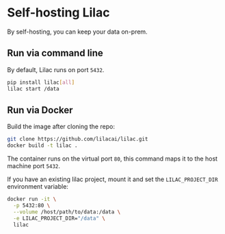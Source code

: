# Self-hosting Lilac

By self-hosting, you can keep your data on-prem.

## Run via command line

By default, Lilac runs on port `5432`.

```sh
pip install lilac[all]
lilac start /data
```

## Run via Docker

Build the image after cloning the repo:

```sh
git clone https://github.com/lilacai/lilac.git
docker build -t lilac .
```

The container runs on the virtual port `80`, this command maps it to the host machine port `5432`.

If you have an existing lilac project, mount it and set the `LILAC_PROJECT_DIR` environment
variable:

```sh
docker run -it \
  -p 5432:80 \
  --volume /host/path/to/data:/data \
  -e LILAC_PROJECT_DIR="/data" \
  lilac
```
